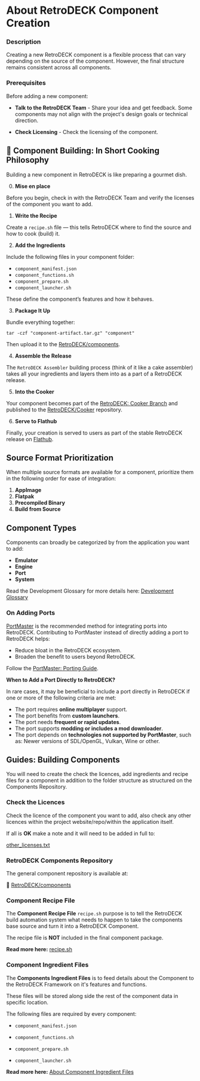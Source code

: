 # About RetroDECK Component Creation

### Description

Creating a new RetroDECK component is a flexible process that can vary depending on the source of the component. However, the final structure remains consistent across all components.

### Prerequisites 

Before adding a new component:

- **Talk to the RetroDECK Team** - Share your idea and get feedback. Some components may not align with the project's design goals or technical direction.

- **Check Licensing** - Check the licensing of the component.


## 🍳 Component Building: In Short Cooking Philosophy

Building a new component in RetroDECK is like preparing a gourmet dish. 

0. **Mise en place**

Before you begin, check in with the RetroDECK Team and verify the licenses of the component you want to add.

1. **Write the Recipe**

Create a `recipe.sh` file — this tells RetroDECK where to find the source and how to cook (build) it.

2. **Add the Ingredients**

Include the following files in your component folder:

- `component_manifest.json`
- `component_functions.sh`
- `component_prepare.sh`
- `component_launcher.sh`

These define the component’s features and how it behaves.

3. **Package It Up**

Bundle everything together:

```
tar -czf "component-artifact.tar.gz" "component"
```

Then upload it to the [RetroDECK/components](https://github.com/RetroDECK/components).

4. **Assemble the Release**

The `RetroDECK Assembler` building process (think of it like a cake assembler) takes all your ingredients and layers them into as a part of a RetroDECK release.

5. **Into the Cooker**

Your component becomes part of the [RetroDECK: Cooker Branch](https://github.com/RetroDECK/RetroDECK/tree/cooker) and published to the [RetroDECK/Cooker](https://github.com/RetroDECK/Cooker) repository.

6. **Serve to Flathub**

Finally, your creation is served to users as part of the stable RetroDECK release on [Flathub](https://flathub.org/apps/net.retrodeck.retrodeck).

## Source Format Prioritization

When multiple source formats are available for a component, prioritize them in the following order for ease of integration:

1. **AppImage**
2. **Flatpak**
3. **Precompiled Binary**
4. **Build from Source**

## Component Types

Components can broadly be categorized by from the application you want to add:

- **Emulator**
- **Engine**
- **Port**
- **System**

Read the Development Glossary for more details here: [Development Glossary](../development-glossary.md) 

### On Adding Ports

[PortMaster](https://portmaster.games/) is the recommended method for integrating ports into RetroDECK. Contributing to PortMaster instead of directly adding a port to RetroDECK helps:

- Reduce bloat in the RetroDECK ecosystem.
- Broaden the benefit to users beyond RetroDECK.

Follow the [PortMaster: Porting Guide](https://portmaster.games/porting.html).

**When to Add a Port Directly to RetroDECK?**

In rare cases, it may be beneficial to include a port directly in RetroDECK if one or more of the following criteria are met:

- The port requires **online multiplayer** support.
- The port benefits from **custom launchers**.
- The port needs **frequent or rapid updates**.
- The port supports **modding or includes a mod downloader**.
- The port depends on **technologies not supported by PortMaster**, such as: Newer versions of SDL/OpenGL, Vulkan, Wine or other.

## Guides: Building Components

You will need to create the check the licences, add ingredients and recipe files for a component in addition to the folder structure as structured on the Components Repository.

### Check the Licences

Check the licence of the component you want to add, also check any other licences within the project website/repo/within the application itself. 

If all is **OK** make a note and it will need to be added in full to:

[other_licenses.txt](https://github.com/RetroDECK/RetroDECK/blob/main/other_licenses.txt) 


### RetroDECK Components Repository

The general component repository is available at:

🔗 [RetroDECK/components](https://github.com/RetroDECK/components)

### Component Recipe File

The **Component Recipe File** `recipe.sh` purpose is to tell the RetroDECK build automation system what needs to happen to take the components base source and turn it into a RetroDECK Component.

The recipe file is **NOT** included in the final component package. 

**Read more here:** [recipe.sh](component-recipe.md)

### Component Ingredient Files

The **Components Ingredient Files** is to feed details about the Component to the RetroDECK Framework on it's features and functions.

These files will be stored along side the rest of the component data in specific location.

The following files are required by every component:

- `component_manifest.json`

- `component_functions.sh` 

- `component_prepare.sh`

- `component_launcher.sh`

**Read more here:** [About Component Ingredient Files](about-component-ingredient-files.md)
